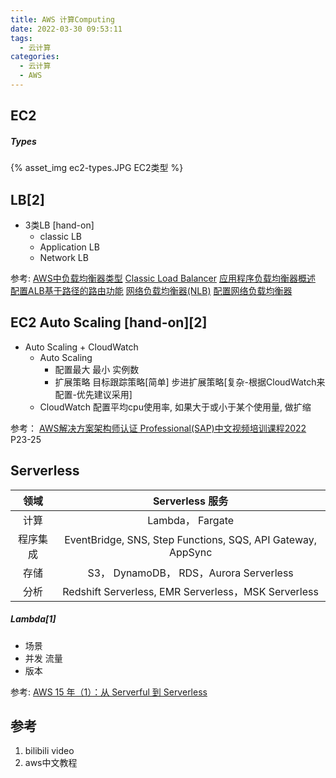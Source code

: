 ```yaml
---
title: AWS 计算Computing
date: 2022-03-30 09:53:11
tags:
  - 云计算
categories:
  - 云计算  
  - AWS
---
```


<p></p>
<!-- more -->

## EC2
##### Types
{% asset_img  ec2-types.JPG  EC2类型 %}


## LB[2]
+ 3类LB [hand-on]
  - classic LB
  - Application LB
  - Network LB

参考:
[AWS中负载均衡器类型](https://zhuanlan.zhihu.com/p/152022399)
[Classic Load Balancer](https://zhuanlan.zhihu.com/p/157289913)
[应用程序负载均衡器概述](https://zhuanlan.zhihu.com/p/159446935) 
[配置ALB基于路径的路由功能](https://zhuanlan.zhihu.com/p/161848151)
[网络负载均衡器(NLB)](https://zhuanlan.zhihu.com/p/166345804)
[配置网络负载均衡器](https://zhuanlan.zhihu.com/p/179949353)


## EC2 Auto Scaling [hand-on][2]
+ Auto Scaling + CloudWatch
  - Auto Scaling
    - 配置最大 最小 实例数
    - 扩展策略
      目标跟踪策略[简单]
      步进扩展策略[复杂-根据CloudWatch来配置-优先建议采用]
  - CloudWatch
    配置平均cpu使用率, 如果大于或小于某个使用量, 做扩缩

参考：
[AWS解决方案架构师认证 Professional(SAP)中文视频培训课程2022](https://www.bilibili.com/video/BV1hJ411U7vd?)  P23-25


## Serverless
领域  |  Serverless 服务
:-:| :-:
计算  |   Lambda， Fargate
程序集成 |  EventBridge, SNS, Step Functions,  SQS,  API Gateway,  AppSync
存储 |   S3， DynamoDB， RDS，Aurora Serverless
分析  | Redshift Serverless, EMR Serverless，MSK Serverless


##### Lambda[1]
+ 场景
+ 并发 流量
+ 版本

参考:
[AWS 15 年（1）：从 Serverful 到 Serverless](https://www.cnblogs.com/sammyliu/p/15739301.html)

## 参考
1. bilibili video
2. aws中文教程




